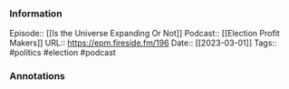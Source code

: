 ### Information

Episode:: [[Is the Universe Expanding Or Not]]
Podcast:: [[Election Profit Makers]]
URL:: https://epm.fireside.fm/196
Date:: [[2023-03-01]]
Tags:: #politics #election 
#podcast


### Annotations

